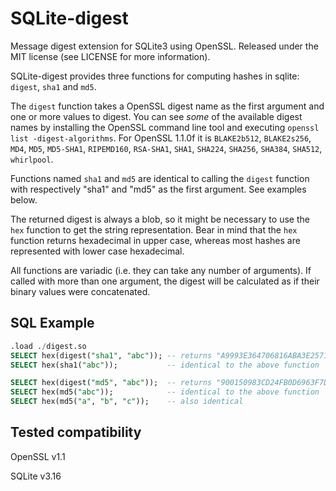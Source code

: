 SQLite-digest
=============
Message digest extension for SQLite3 using OpenSSL. Released under the MIT license (see LICENSE for more information).

SQLite-digest provides three functions for computing hashes in sqlite: `digest`, `sha1` and `md5`.

The `digest` function takes a OpenSSL digest name as the first argument and one or more values to digest. You can see *some* of the available digest names by installing the OpenSSL command line tool and executing `openssl list -digest-algorithms`. For OpenSSL 1.1.0f it is `BLAKE2b512`, `BLAKE2s256`, `MD4`, `MD5`, `MD5-SHA1`, `RIPEMD160`, `RSA-SHA1`, `SHA1`, `SHA224`, `SHA256`, `SHA384`, `SHA512`, `whirlpool`.

Functions named `sha1` and `md5` are identical to calling the `digest` function with respectively "sha1" and "md5" as the first argument. See examples below.

The returned digest is always a blob, so it might be necessary to use the `hex` function to get the string representation. Bear in mind that the `hex` function returns hexadecimal in upper case, whereas most hashes are represented with lower case hexadecimal.

All functions are variadic (i.e. they can take any number of arguments). If called with more than one argument, the digest will be calculated as if their binary values were concatenated.

SQL Example
-------
```sql
.load ./digest.so
SELECT hex(digest("sha1", "abc")); -- returns "A9993E364706816ABA3E25717850C26C9CD0D89D"
SELECT hex(sha1("abc"));           -- identical to the above function

SELECT hex(digest("md5", "abc"));  -- returns "900150983CD24FB0D6963F7D28E17F72"
SELECT hex(md5("abc"));            -- identical to the above function
SELECT hex(md5("a", "b", "c"));    -- also identical
```

Tested compatibility
-------------

OpenSSL v1.1

SQLite v3.16

